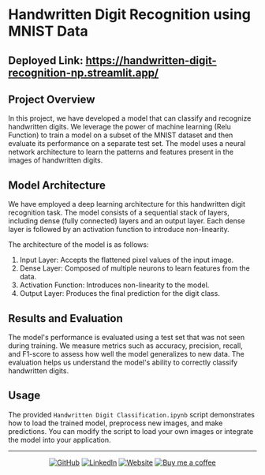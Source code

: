 # Handwritten Digit Recognition using MNIST Data

## Deployed Link: https://handwritten-digit-recognition-np.streamlit.app/

## Project Overview

In this project, we have developed a model that can classify and recognize handwritten digits. We leverage the power of machine learning (Relu Function) to train a model on a subset of the MNIST dataset and then evaluate its performance on a separate test set. The model uses a neural network architecture to learn the patterns and features present in the images of handwritten digits.

## Model Architecture

We have employed a deep learning architecture for this handwritten digit recognition task. The model consists of a sequential stack of layers, including dense (fully connected) layers and an output layer. Each dense layer is followed by an activation function to introduce non-linearity.

The architecture of the model is as follows:

1. Input Layer: Accepts the flattened pixel values of the input image.
2. Dense Layer: Composed of multiple neurons to learn features from the data.
3. Activation Function: Introduces non-linearity to the model.
4. Output Layer: Produces the final prediction for the digit class.

## Results and Evaluation

The model's performance is evaluated using a test set that was not seen during training. We measure metrics such as accuracy, precision, recall, and F1-score to assess how well the model generalizes to new data. The evaluation helps us understand the model's ability to correctly classify handwritten digits.

## Usage

The provided `Handwritten Digit Classification.ipynb` script demonstrates how to load the trained model, preprocess new images, and make predictions. You can modify the script to load your own images or integrate the model into your application.

<div align="center">

---

[![GitHub](https://img.shields.io/badge/GitHub-Profile-blue?style=flat-square&logo=github)](https://github.com/nabdeep-patel)
[![LinkedIn](https://img.shields.io/badge/LinkedIn-Profile-blue?style=flat-square&logo=linkedin)](https://www.linkedin.com/in/nabdeeppatel)
[![Website](https://img.shields.io/badge/Personal-Website-blue?style=flat-square&logo=chrome)](https://linktr.ee/nabdeeppatel/store)
[![Buy me a coffee](https://img.shields.io/badge/Buy_me_a_coffee-Donate-blue?style=flat-square&logo=buy-me-a-coffee)](https://buymeacoff.ee/nabdeeppatel)

</div>



